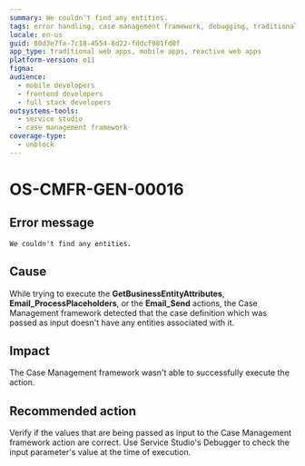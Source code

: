 ```yaml
---
summary: We couldn't find any entities.
tags: error handling, case management framework, debugging, traditional web apps, outsystems platform
locale: en-us
guid: 80d3e7fa-7c18-4554-8d22-fddcf981fd0f
app_type: traditional web apps, mobile apps, reactive web apps
platform-version: o11
figma:
audience:
  - mobile developers
  - frontend developers
  - full stack developers
outsystems-tools:
  - service studio
  - case management framework
coverage-type:
  - unblock
---
```


# OS-CMFR-GEN-00016

## Error message

`We couldn't find any entities.`

## Cause

While trying to execute the **GetBusinessEntityAttributes**, **Email_ProcessPlaceholders**, or the **Email_Send** actions, the Case Management framework detected that the case definition which was passed as input doesn't have any entities associated with it.

## Impact

The Case Management framework wasn't able to successfully execute the action.

## Recommended action

Verify if the values that are being passed as input to the Case Management framework action are correct. Use Service Studio's Debugger to check the input parameter's value at the time of execution.
